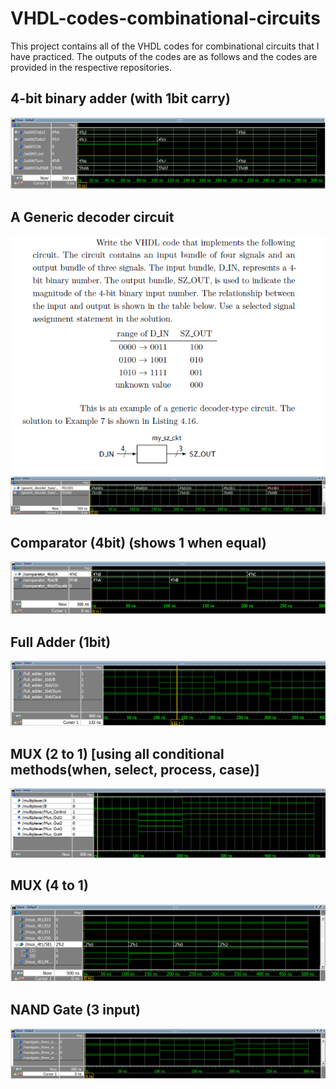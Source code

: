 # VHDL-codes-combinational-circuits

This project contains all of the VHDL codes for combinational circuits that I have practiced.
The outputs of the codes are as follows and the codes are provided in the respective repositories.

## 4-bit binary adder (with 1bit carry)
![](Output-screenshots/4-bit-Binary-Adder(with-1bit-carry).png)
## A Generic decoder circuit
![](A%20Generic%20decoder%20circuit/generic_decoder_type_question.png)
![](A%20Generic%20decoder%20circuit/generic_decoder_type.png)
## Comparator (4bit) (shows 1 when equal)
![](Comparator%20(4bit)/Comparator_4bit.png)
## Full Adder (1bit)
![](Full%20Adder%20(1bit)/Full_Adder_1bit.png)
## MUX (2 to 1) [using all conditional methods(when, select, process, case)]
![](MUX%202to1/MUX_2t1.png)
## MUX (4 to 1)
![](MUX%204%20to%201/MUX_4t1.png)
## NAND Gate (3 input)
![](Output-screenshots/NANDGate_three_input.png)



